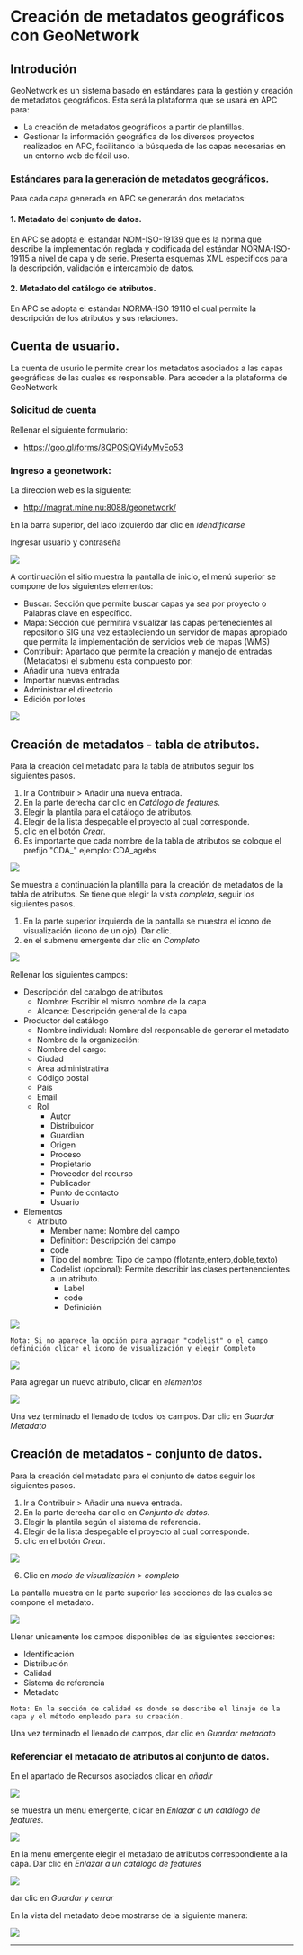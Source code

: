 # Creación de metadatos geográficos con GeoNetwork

## Introdución
GeoNetwork es un sistema basado en estándares para la gestión y creación de metadatos geográficos. Esta será la plataforma que se usará en APC para:

- La creación de metadatos geográficos a partir de plantillas.
- Gestionar la información geográfica de los diversos proyectos realizados en APC, facilitando la búsqueda de las capas necesarias en un entorno web de fácil uso.


### Estándares para la generación de metadatos geográficos.

Para cada capa generada en APC se generarán dos metadatos:

#### 1. Metadato del conjunto de datos.
En APC se adopta el estándar NOM-ISO-19139 que es la norma que describe la implementación reglada y codificada del estándar NORMA-ISO-19115 a nivel de capa y de serie. Presenta esquemas XML especificos para la descripción, validación e intercambio de datos.

#### 2. Metadato del catálogo de atributos.
En APC se adopta el estándar NORMA-ISO 19110 el cual permite la descripción de los atributos y sus relaciones.

## Cuenta de usuario.
La cuenta de usurio le permite crear los metadatos asociados a las capas geográficas
de las cuales es responsable.
Para acceder a la plataforma de GeoNetwork

### Solicitud de cuenta

Rellenar el siguiente formulario:
- https://goo.gl/forms/8QPOSjQVi4yMvEo53

### Ingreso a geonetwork:

La dirección web es la siguiente:
  - http://magrat.mine.nu:8088/geonetwork/

En la barra superior, del lado izquierdo dar clic en *idendificarse*

Ingresar usuario y contraseña

![](ingresar.PNG)

A continuación el sitio muestra la pantalla de inicio, el menú superior
se compone de los siguientes elementos:
 - Buscar: Sección que permite buscar capas ya sea por proyecto o Palabras
 clave en específico.
 - Mapa: Sección que permitirá visualizar las capas pertenecientes al
 repositorio SIG una vez estableciendo un servidor de mapas apropiado
 que permita la implementación de servicios web de mapas (WMS)
 - Contribuir: Apartado que permite la creación y manejo de entradas (Metadatos)
 el submenu esta compuesto por:
  - Añadir una nueva entrada
  - Importar nuevas entradas
  - Administrar el directorio
  - Edición por lotes

![](pantalla_inicio.PNG)

## Creación de metadatos - tabla de atributos.

Para la creación del metadato para la tabla de atributos seguir los siguientes
pasos.

1. Ir a Contribuir > Añadir una nueva entrada.
2. En la parte derecha dar clic en *Catálogo de features*.
3. Elegir la plantila para el catálogo de atributos.
4. Elegir de la lista despegable el proyecto al cual corresponde.
5. clic en el botón *Crear*.
6. Es importante que cada nombre de la tabla de atributos se coloque el prefijo "CDA_"
  ejemplo: CDA_agebs

![](crear_cat.PNG)

Se muestra a continuación la plantilla para la creación de metadatos de la tabla de atributos.
Se tiene que elegir la vista *completa*, seguir los siguientes pasos.
1. En la parte superior izquierda de la pantalla se muestra el icono de visualización (icono de un ojo). Dar clic.
2. en el submenu emergente dar clic en *Completo*

![](p_atributos01.png)

Rellenar los siguientes campos:
- Descripción del catalogo de atributos
  - Nombre: Escribir el mismo nombre de la capa
  - Alcance: Descripción general de la capa
- Productor del catálogo
  - Nombre individual: Nombre del responsable de generar el metadato
  - Nombre de la organización:
  - Nombre del cargo:
  - Ciudad
  - Área administrativa
  - Código postal
  - País
  - Email
  - Rol
    - Autor
    - Distribuidor
    - Guardian
    - Origen
    - Proceso
    - Propietario
    - Proveedor del recurso
    - Publicador
    - Punto de contacto
    - Usuario
- Elementos
  - Atributo
    - Member name: Nombre del campo
    - Definition: Descripción del campo
    - code
    - Tipo del nombre: Tipo de campo (flotante,entero,doble,texto)
    - Codelist (opcional): Permite describir las clases pertenencientes a un atributo.
      - Label
      - code
      - Definición

![](codelist.PNG)

  ```
  Nota: Si no aparece la opción para agragar "codelist" o el campo definición clicar el icono de visualización y elegir Completo
  ```

![](codelist01.PNG)

Para agregar un nuevo atributo, clicar en *elementos*

![](agr_atributo.png)

Una vez terminado el llenado de todos los campos. Dar clic en *Guardar Metadato*

## Creación de metadatos - conjunto de datos.

Para la creación del metadato para el conjunto de datos seguir los siguientes
pasos.

1. Ir a Contribuir > Añadir una nueva entrada.
2. En la parte derecha dar clic en *Conjunto de datos*.
3. Elegir la plantila según el sistema de referencia.
4. Elegir de la lista despegable el proyecto al cual corresponde.
5. clic en el botón *Crear*.


![](conjuntodatos.PNG)

6. Clic en *modo de visualización > completo*

La pantalla muestra en la parte superior las secciones de las cuales se compone el metadato.

![](completo_conjuntodatos.PNG)

Llenar unicamente los campos disponibles de las siguientes secciones:

- Identificación
- Distribución
- Calidad
- Sistema de referencia
- Metadato

```
Nota: En la sección de calidad es donde se describe el linaje de la capa y el método empleado para su creación.

```
Una vez terminado el llenado de campos, dar clic en *Guardar metadato*

### Referenciar el metadato de atributos al conjunto de datos.

En el apartado de Recursos asociados clicar en *añadir*

![](ad_matrib.PNG)

se muestra un menu emergente, clicar en  *Enlazar a un catálogo de features*.

![](ad_matrib_1.PNG)

En la menu emergente elegir el metadato de atributos correspondiente a la capa. Dar clic en *Enlazar a un catálogo de features*

![](ad_matrib_2.PNG)


dar clic en *Guardar y cerrar*

En la vista del metadato debe mostrarse de la siguiente manera:

![](ad_matrib_3.PNG)


---
